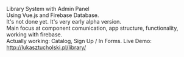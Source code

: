 Library System with Admin Panel<br />
Using Vue.js and Firebase Database.<br />
It's not done yet. It's very early alpha version.<br />
Main focus at component comunication, app structure, functionality, working with firebase.<br />
Actually working: Catalog, Sign Up / In Forms.
Live Demo: http://lukasztucholski.pl/library/